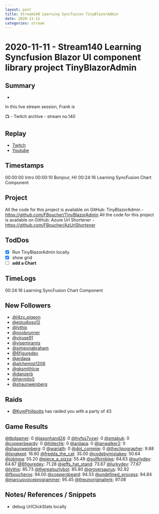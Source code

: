 ```yaml
---
layout: post
title: Stream140 Learning Syncfusion TinyBlazorAdmin
date: 2020-11-11
categories: stream
---
```



# 2020-11-11 - Stream140 Learning Syncfusion Blazor UI component library project TinyBlazorAdmin

## Summary
-

In this live stream session, Frank is 

📺 - Twitch archive - stream no.140

## Replay


- [Twitch](https://www.twitch.tv/fboucheros)
- [Youtube](https://youtu.be/-yUFifbA9Lc)


## Timestamps


00:00:00 Intro
00:00:10 Bonjour, Hi!
00:24:16 Learning SyncFusion Chart Component


## Project

All the code for this project is available on GitHub: TinyBlazorAdmin - https://github.com/FBoucher/TinyBlazorAdmin
All the code for this project is available on GitHub: Azure Url Shortener - https://github.com/FBoucher/AzUrlShortener
## TodDos

- [X] Run TinyBlazorAdmin locally
- [X] show grid
- [ ] **add a Chart**

## TimeLogs

00:24:16 Learning SyncFusion Chart Component

## New Followers

- [@l4zy_pigeon](https://www.twitch.tv/l4zy_pigeon)
- [@estudioso12](https://www.twitch.tv/estudioso12)
- [@lythix](https://www.twitch.tv/lythix)
- [@noobrunner](https://www.twitch.tv/noobrunner)
- [@viruse91](https://www.twitch.tv/viruse91)
- [@yisemiramis](https://www.twitch.tv/yisemiramis)
- [@simeonabraham](https://www.twitch.tv/simeonabraham)
- [@6figuredev](https://www.twitch.tv/6figuredev)
- [@ardapa](https://www.twitch.tv/ardapa)
- [@alchemist1206](https://www.twitch.tv/alchemist1206)
- [@gksmithlcw](https://www.twitch.tv/gksmithlcw)
- [@danzerb](https://www.twitch.tv/danzerb)
- [@hermito0](https://www.twitch.tv/hermito0)
- [@shaunweinberg](https://www.twitch.tv/shaunweinberg)

## Raids

- [@KymPhillpotts](https://www.twitch.tv/KymPhillpotts) has raided you with a party of 43

## Game Results

[@tbdgamer](https://www.twitch.tv/tbdgamer): 0
[@jasonhand24](https://www.twitch.tv/jasonhand24): 0
[@hyfss7vxwj](https://www.twitch.tv/hyfss7vxwj): 0
[@smabuk](https://www.twitch.tv/smabuk): 0
[@copperbeardy](https://www.twitch.tv/copperbeardy): 0
[@hiitechk](https://www.twitch.tv/hiitechk): 0
[@ardapa](https://www.twitch.tv/ardapa): 0
[@lanwalker2](https://www.twitch.tv/lanwalker2): 0
[@shaunweinberg](https://www.twitch.tv/shaunweinberg): 0
[@wariath](https://www.twitch.tv/wariath): 0
[@dot_commie](https://www.twitch.tv/dot_commie): 0
[@theclipographer](https://www.twitch.tv/theclipographer): 9.88
[@lsnakept](https://www.twitch.tv/lsnakept): 16.60
[@fredda_the_cat](https://www.twitch.tv/fredda_the_cat): 35.00
[@codebymistakes](https://www.twitch.tv/codebymistakes): 50.64
[@jobinpa](https://www.twitch.tv/jobinpa): 55.20
[@piece_a_pizza](https://www.twitch.tv/piece_a_pizza): 55.48
[@solfkimblee](https://www.twitch.tv/solfkimblee): 64.63
[@surlydev](https://www.twitch.tv/surlydev): 64.67
[@6figuredev](https://www.twitch.tv/6figuredev): 71.28
[@jeffs_hat_stand](https://www.twitch.tv/jeffs_hat_stand): 73.67
[@lurkydev](https://www.twitch.tv/lurkydev): 77.67
[@lythix](https://www.twitch.tv/lythix): 85.73
[@therealsurlybot](https://www.twitch.tv/therealsurlybot): 85.80
[@groversaurus](https://www.twitch.tv/groversaurus): 92.92
[@fboucheros](https://www.twitch.tv/fboucheros): 94.00
[@coppersbeard](https://www.twitch.tv/coppersbeard): 94.53
[@undefined_process](https://www.twitch.tv/undefined_process): 94.84
[@marcusvoiceprogrammer](https://www.twitch.tv/marcusvoiceprogrammer): 95.45
[@theunoriginaljerk](https://www.twitch.tv/theunoriginaljerk): 97.08

## Notes/ References / Snippets

- debug UrlClickStats locally
